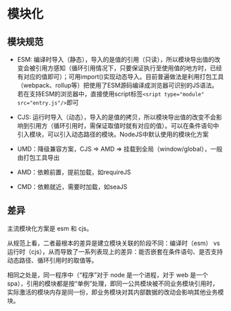 # 模块化

## 模块规范

- ESM: 编译时导入（静态），导入的是值的引用（只读），所以模块导出值的改变会被引用方感知（循环引用情况下，只要保证执行至使用值的地方时，已经有对应的值即可）；可用import()实现动态导入。目前普遍做法是利用打包工具（webpack、rollup等）把使用了ESM源码编译成浏览器可识别的JS语法。若在支持ESM的浏览器中，直接使用script标签`<sript type="module" src="entry.js"/>`即可

- CJS: 运行时导入（动态），导入的是值的拷贝，所以模块导出值的改变不会影响到引用方（循环引用时，需保证取值时就有对应的值）。可以在条件语句中引入模块，可以引入动态路径的模块。NodeJS中默认使用的模块化方案

- UMD：降级兼容方案，CJS => AMD => 挂载到全局（window/global），一般由打包工具导出

- AMD：依赖前置，提前加载，如requireJS

- CMD：依赖就近，需要时加载，如seaJS


## 差异

主流模块化方案是 esm 和 cjs。

从规范上看，二者最根本的差异是建立模块关联的阶段不同：编译时（esm） vs 运行时（cjs），从而导致了一系列表现上的差异：能否嵌套在条件语句、是否支持动态路径、循环引用时的取值等。

相同之处是，同一程序中（“程序”对于 node 是一个进程，对于 web 是一个 spa），引用的模块都是按“单例”处理，即同一公共模块被不同业务模块引用时，实际激活的模块内存是同一份，即业务模块对其内部数据的改动会影响其他业务模块。
